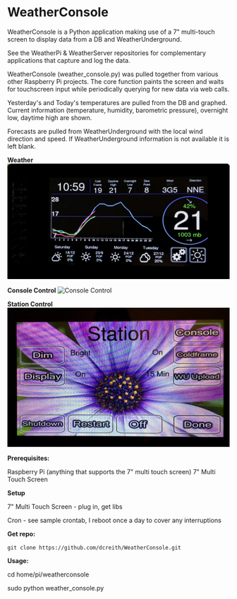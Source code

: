 WeatherConsole
==============

WeatherConsole is a Python application making use of a 7" multi-touch screen to
display data from a DB and WeatherUnderground.

See the WeatherPi & WeatherServer repositories for complementary applications
that capture and log the data.

WeatherConsole (weather_console.py) was pulled together from various other Raspberry
Pi projects. The core function paints the screen and waits for touchscreen input while periodically querying for new data via web calls.

Yesterday's and Today's temperatures are pulled from the DB and graphed. Current
information (temperature, humidity, barometric pressure), overnight low, daytime
high are shown.

Forecasts are pulled from WeatherUnderground with the local wind direction and
speed. If WeatherUnderground information is not available it is left blank.


**Weather**
![Weather](images/WeatherConsole.jpg?raw=true "Weather")

**Console Control**
![Console Control](images/WeatherConsole_2.JPG?raw=true "Console")

**Station Control**
![StationControl](images/WeatherConsole_3.jpg?raw=true "Station")

**Prerequisites:**

Raspberry Pi (anything that supports the 7" multi touch screen)
7" Multi Touch Screen

**Setup**

7" Multi Touch Screen - plug in, get libs

Cron - see sample crontab, I reboot once a day to cover any interruptions

**Get repo:**

    git clone https://github.com/dcreith/WeatherConsole.git

**Usage:**

cd home/pi/weatherconsole

sudo python weather_console.py
